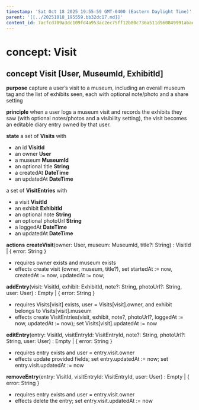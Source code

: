 ```yaml
---
timestamp: 'Sat Oct 18 2025 19:55:59 GMT-0400 (Eastern Daylight Time)'
parent: '[[../20251018_195559.bb32dc17.md]]'
content_id: 7acfcd709a3dc109fd4a953ac2ec75ff12b80c736a511d960849991abae81a6a
---
```


# concept: Visit

## concept **Visit** \[User, MuseumId, ExhibitId]

**purpose**
capture a user’s visit to a museum, including an overall museum tag and the list of exhibits seen, each with optional note/photo and a share setting

**principle**
when a user logs a museum visit and records the exhibits they saw (with optional notes/photos and a visibility setting), the visit becomes an editable diary entry owned by that user.

**state**
a set of **Visits** with

* an id **VisitId**
* an owner **User**
* a museum **MuseumId**
* an optional title **String**
* a createdAt **DateTime**
* an updatedAt **DateTime**

a set of **VisitEntries** with

* a visit **VisitId**
* an exhibit **ExhibitId**
* an optional note **String**
* an optional photoUrl **String**
* a loggedAt **DateTime**
* an updatedAt **DateTime**

**actions**
**createVisit**(owner: User, museum: MuseumId, title?: String) : VisitId | { error: String }

* requires owner exists and museum exists
* effects create visit (owner, museum, title?), set startedAt := now, createdAt := now, updatedAt := now;

**addEntry**(visit: VisitId, exhibit: ExhibitId, note?: String, photoUrl?: String, user: User) : Empty | { error: String }

* requires Visits\[visit] exists, user = Visits\[visit].owner, and exhibit belongs to Visits\[visit].museum
* effects create VisitEntries(visit, exhibit, note?, photoUrl?, loggedAt := now, updatedAt := now); set Visits\[visit].updatedAt := now

**editEntry**(entry: VisitId, visitEntryId: VisitEntryId, note?: String, photoUrl?: String, user: User) : Empty | { error: String }

* requires entry exists and user = entry.visit.owner
* effects update provided fields; set entry.updatedAt := now; set entry.visit.updatedAt := now

**removeEntry**(entry: VisitId, visitEntryId: VisitEntryId, user: User) : Empty | { error: String }

* requires entry exists and user = entry.visit.owner
* effects delete the entry; set entry.visit.updatedAt := now
